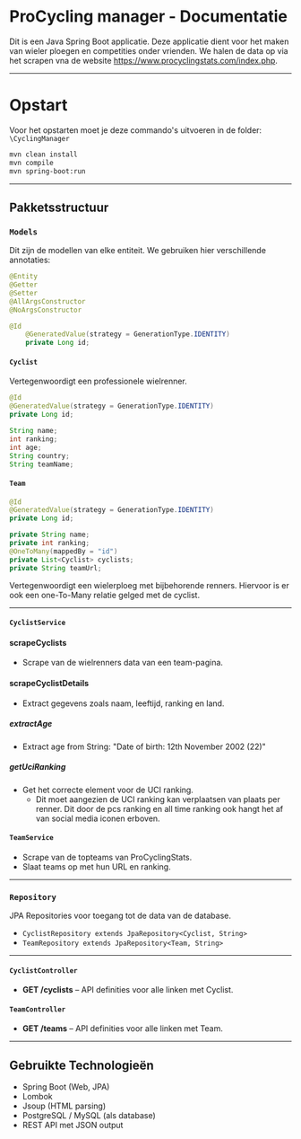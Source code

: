 
# ProCycling manager - Documentatie

Dit is een Java Spring Boot applicatie. Deze applicatie dient voor het maken van wieler ploegen en competities onder vrienden.
We halen de data op via het scrapen vna de website https://www.procyclingstats.com/index.php.

---
# Opstart

Voor het opstarten moet je deze commando's uitvoeren in de folder: `\CyclingManager`
```sh
mvn clean install
mvn compile
mvn spring-boot:run
```

---
## Pakketsstructuur

### `Models`
Dit zijn de modellen van elke entiteit.
We gebruiken hier verschillende annotaties:
```java
@Entity
@Getter
@Setter
@AllArgsConstructor
@NoArgsConstructor

@Id
    @GeneratedValue(strategy = GenerationType.IDENTITY)
    private Long id;
```

#### `Cyclist`
Vertegenwoordigt een professionele wielrenner.

```java
@Id
@GeneratedValue(strategy = GenerationType.IDENTITY)
private Long id;

String name;
int ranking;
int age;
String country;
String teamName;
```

#### `Team`
```java
@Id
@GeneratedValue(strategy = GenerationType.IDENTITY)
private Long id;

private String name;
private int ranking;
@OneToMany(mappedBy = "id")
private List<Cyclist> cyclists;
private String teamUrl;
```
Vertegenwoordigt een wielerploeg met bijbehorende renners.
Hiervoor is er ook een one-To-Many relatie gelged met de cyclist.

---

#### `CyclistService`
#### scrapeCyclists
- Scrape van de wielrenners data van een team-pagina.
#### scrapeCyclistDetails
- Extract gegevens zoals naam, leeftijd, ranking en land.
##### extractAge
- Extract age from String: "Date of birth: 12th November 2002 (22)"
##### getUciRanking
- Get het correcte element voor de UCI ranking.
  - Dit moet aangezien de UCI ranking kan verplaatsen van plaats per renner. Dit door de pcs ranking en all time ranking ook hangt het af van social media iconen erboven. 


#### `TeamService`
- Scrape van de topteams van ProCyclingStats.
- Slaat teams op met hun URL en ranking.

---

### `Repository`
JPA Repositories voor toegang tot de data van de database.

- `CyclistRepository extends JpaRepository<Cyclist, String>`
- `TeamRepository extends JpaRepository<Team, String>`

---

#### `CyclistController`
- **GET /cyclists** – API definities voor alle linken met Cyclist.


#### `TeamController`
- **GET /teams** – API definities voor alle linken met Team.

---

## Gebruikte Technologieën

- Spring Boot (Web, JPA)
- Lombok
- Jsoup (HTML parsing)
- PostgreSQL / MySQL (als database)
- REST API met JSON output


